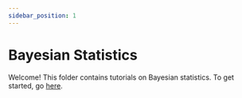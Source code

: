 ```yaml
---
sidebar_position: 1
---
```


# Bayesian Statistics

Welcome!  This folder contains tutorials on Bayesian statistics.
To get started, go [here]().
